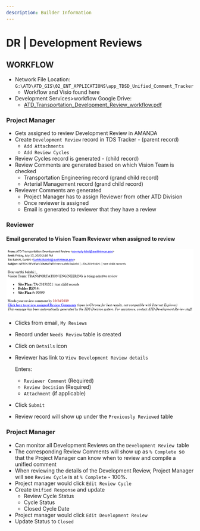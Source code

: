 ```yaml
---
description: Builder Information
---
```


# DR | Development Reviews

## WORKFLOW

* Network File Location: `G:\ATD\ATD_GIS\02_ENT_APPLICATIONS\app_TDSD_Unified_Comment_Tracker`
  * Workflow and Visio found here
* Development Services>workflow Google Drive:&#x20;
  * [ATD\_Transportation\_Development\_Review\_workflow.pdf](https://drive.google.com/file/d/1FuPhoOoO5-tptXpt8AB-WQxOuogZ-DEl/view?usp=sharing)

### **Project Manager**

* Gets assigned to review Development Review in AMANDA
* Create `Development Review` record in TDS Tracker - (parent record)
  * `Add Attachments`
  * `Add Review Cycles`
* Review Cycles record is generated - (child record)
* Review Comments are generated based on which Vision Team is checked
  * Transportation Engineering record (grand child record)
  * Arterial Management record (grand child record)
* Reviewer Comments are generated
  * Project Manager has to assign Reviewer from other ATD Division
  * Once reviewer is assigned
  * Email is generated to reviewer that they have a review

### Reviewer

#### Email generated to Vision Team Reviewer when assigned to review

![](<../../.gitbook/assets/image (14).png>)

* Clicks from email, `My Reviews`
* Record under `Needs Review` table is created
* Click on `Details` icon
*   Reviewer has link to `View Development Review details`

    Enters:&#x20;

    * `Reviewer Comment` (Required)
    * `Review Decision` (Required)
    * `Attachment` (if applicable)
* Click `Submit`
* Review record will show up under the `Previously Reviewed` table

### **Project Manager**

* Can monitor all Development Reviews on the `Development Review `table
* The corresponding Review Comments will show up as `% Complete `so that the Project Manager can know when to review and compile a unified comment
* When reviewing the details of the Development Review, Project Manager will see `Review Cycle` is at `% Complete` - 100%.
* Project manager would click `Edit Review Cycle`
* Create `Unified Response` and update&#x20;
  * Review Cycle Status
  * Cycle Status
  * Closed Cycle Date
* Project manager would click `Edit Development Review`
* Update Status to `Closed`

